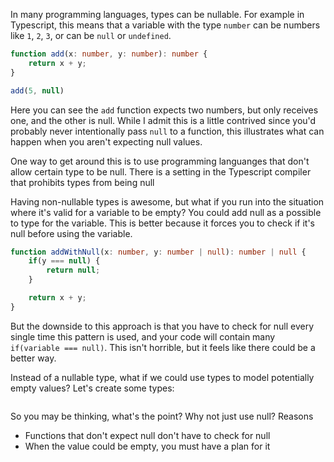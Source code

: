 In many programming languages, types can be nullable. For example in Typescript, this means that a variable with the type `number` can be numbers like `1`, `2`, `3`, or can be `null` or `undefined`.

```typescript
function add(x: number, y: number): number {
    return x + y;
}

add(5, null)
```
Here you can see the `add` function expects two numbers, but only receives one, and the other is null. While I admit this is a little contrived since you'd probably never intentionally pass `null` to a function, this illustrates what can happen when you aren't expecting null values.

One way to get around this is to use programming languanges that don't allow certain type to be null. There is a setting in the Typescript compiler that prohibits types from being null

Having non-nullable types is awesome, but what if you run into the situation where it's valid for a variable to be empty? You could add null as a possible to type for the variable. This is better because it forces you to check if it's null before using the variable.
```typescript
function addWithNull(x: number, y: number | null): number | null {
    if(y === null) {
        return null;
    }

    return x + y;
}
```
But the downside to this approach is that you have to check for null every single time this pattern is used, and your code will contain many `if(variable === null)`. This isn't horrible, but it feels like there could be a better way.

Instead of a nullable type, what if we could use types to model potentially empty values? Let's create some types:
```typescript

```

So you may be thinking, what's the point? Why not just use null?
Reasons
 - Functions that don't expect null don't have to check for null
 - When the value could be empty, you must have a plan for it